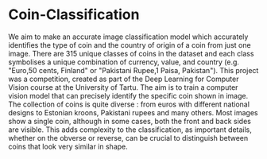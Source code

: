 # Coin-Classification

We aim to make an accurate image classification model which accurately identifies the type of
coin and the country of origin of a coin from just one image. There are 315 unique classes of
coins in the dataset and each class symbolises a unique combination of currency, value, and
country (e.g. "Euro,50 cents, Finland" or "Pakistani Rupee,1 Paisa, Pakistan").
This project was a competition, created as part of the Deep Learning for Computer Vision
course at the University of Tartu.
The aim is to train a computer vision model that can precisely identify the specific coin shown
in image. The collection of coins is quite diverse : from euros with different national designs to
Estonian kroons, Pakistani rupees and many others.
Most images show a single coin, although in some cases, both the front and back sides are
visible. This adds complexity to the classification, as important details, whether on the obverse
or reverse, can be crucial to distinguish between coins that look very similar in shape.
